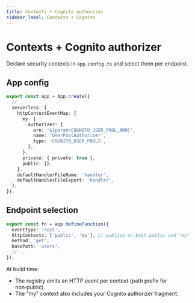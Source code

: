 ```yaml
---
title: Contexts + Cognito authorizer
sidebar_label: Contexts + Cognito
---
```


# Contexts + Cognito authorizer

Declare security contexts in `app.config.ts` and select them per endpoint.

## App config

```ts
export const app = App.create({
  // ...
  serverless: {
    httpContextEventMap: {
      my: {
        authorizer: {
          arn: '${param:COGNITO_USER_POOL_ARN}',
          name: 'UserPoolAuthorizer',
          type: 'COGNITO_USER_POOLS',
        },
      },
      private: { private: true },
      public: {},
    },
    defaultHandlerFileName: 'handler',
    defaultHandlerFileExport: 'handler',
  },
});
```

## Endpoint selection

```ts
export const fn = app.defineFunction({
  eventType: 'rest',
  httpContexts: ['public', 'my'], // publish on both public and "my"
  method: 'get',
  basePath: 'users',
  // ...
});
```

At build time:

- The registry emits an HTTP event per context (path prefix for non‑public).
- The “my” context also includes your Cognito authorizer fragment.
